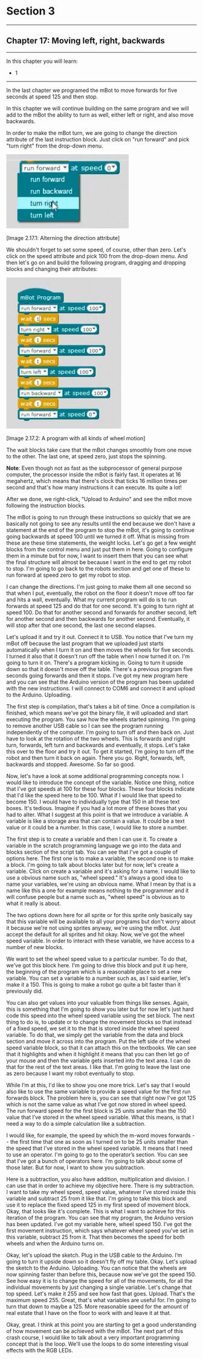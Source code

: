 # Section 3

---

## Chapter 17: Moving left, right, backwards

---

In this chapter you will learn:

* 1

---

In the last chapter we programed the mBot to move forwards for five seconds at speed 125 and then stop.

In this chapter we will continue building on the same program and we will add to the mBot the ability to turn as well, either left or right, and also move backwards.

In order to make the mBot turn, we are going to change the direction attribute of the last instruction block. Just click on "run forward" and pick "turn right" from the drop-down menu.

![](/assets/Img.3.17.1.jpg)

\[Image 2.17.1: Alterning the direction attribute\]

We shouldn't forget to set some speed, of course, other than zero. Let's click on the speed attribute and pick 100 from the drop-down menu. And then let's go on and build the following program, dragging and dropping blocks and changing their attributes:

![](/assets/Img.3.17.2.jpg)

\[Image 2.17.2: A program with all kinds of wheel motion\]

The wait blocks take care that the mBot changes smoothly from one move to the other. The last one, at speed zero, just stops the spinning.

**Note**: Even though not as fast as the subprocessor of general purpose computer, the processor inside the mBot is fairly fast. It operates at 16 megahertz, which means that there's clock that ticks 16 million times per second and that's how many instructions it can execute. Its quite a lot!

After we done, we right-click, "Upload to Arduino" and see the mBot move following the instruction blocks.

The mBot is going to run through these instructions so quickly that we are basically not going to see any results until the end because we don't have a statement at the end of the program to stop the mBot, it's going to continue going backwards at speed 100 until we turned it off. What is missing from these are these time statements, the weight locks. Let's go get a few weight blocks from the control menu and just put them in here. Going to configure them in a minute but for now, I want to insert them that you can see what the final structure will almost be because I want in the end to get my robot to stop. I'm going to go back to the robots section and get one of these to run forward at speed zero to get my robot to stop.

I can change the directions. I'm just going to make them all one second so that when I put, eventually, the robot on the floor it doesn't move off too far and hits a wall, eventually. What my current program will do is to run forwards at speed 125 and do that for one second. It's going to turn right at speed 100. Do that for another second and forwards for another second, left for another second and then backwards for another second. Eventually, it will stop after that one second, the last one second elapses.

Let's upload it and try it out. Connect it to USB. You notice that I've turn my mBot off because the last program that we uploaded just starts automatically when I turn it on and then moves the wheels for five seconds. I turned it also that it doesn't run off the table when I now turned it on. I'm going to turn it on. There's a program kicking in. Going to turn it upside down so that it doesn't move off the table. There's a previous program five seconds going forwards and then it stops. I've got my new program here and you can see that the Arduino version of the program has been updated with the new instructions. I will connect to COM6 and connect it and upload to the Arduino. Uploading.

The first step is compilation, that's takes a bit of time. Once a compilation is finished, which means we've got the binary file, it will uploaded and start executing the program. You saw how the wheels started spinning. I'm going to remove another USB cable so I can see the program running independently of the computer. I'm going to turn off and then back on. Just have to look at the rotation of the two wheels. This is forwards and right turn, forwards, left turn and backwards and eventually, it stops. Let's take this over to the floor and try it out. To get it started, I'm going to turn off the robot and then turn it back on again. There you go. Right, forwards, left, backwards and stopped. Awesome. So far so good.

Now, let's have a look at some additional programming concepts now. I would like to introduce the concept of the variable. Notice one thing, notice that I've got speeds at 100 for these four blocks. These four blocks indicate that I'd like the speed here to be 100. What if I would like that speed to become 150. I would have to individually type that 150 in all these text boxes. It's tedious. Imagine if you had a lot more of these boxes that you had to alter. What I suggest at this point is that we introduce a variable. A variable is like a storage area that can contain a value. It could be a text value or it could be a number. In this case, I would like to store a number.

The first step is to create a variable and then I can use it. To create a variable in the scratch programming language we go into the data and blocks section of the script tab. You can see that I've got a couple of options here. The first one is to make a variable, the second one is to make a block. I'm going to talk about blocks later but for now, let's create a variable. Click on create a variable and it's asking for a name. I would like to use a obvious name such as, "wheel speed." It's always a good idea to name your variables, we're using an obvious name. What I mean by that is a name like this a one for example means nothing to the programmer and it will confuse people but a name such as, "wheel speed" is obvious as to what it really is about.

The two options down here for all sprite or for this sprite only basically say that this variable will be available to all your programs but don't worry about it because we're not using sprites anyway, we're using the mBot. Just accept the default for all sprites and hit okay. Now, we've got the wheel speed variable. In order to interact with these variable, we have access to a number of new blocks.

We want to set the wheel speed value to a particular number. To do that, we've got this block here. I'm going to drive this block and put it up here, the beginning of the program which is a reasonable place to set a new variable. You can set a variable to a number such as, as I said earlier, let's make it a 150. This is going to make a robot go quite a bit faster than it previously did.

You can also get values into your valuable from things like senses. Again, this is something that I'm going to show you later but for now let's just hard code this speed into the wheel speed variable using the set block. The next thing to do is, to update or to change the movement blocks so that instead of a fixed speed, we set it to the that is stored inside the wheel speed variable. To do that, we simply get the variable from the data and block section and move it across into the program. Put the left side of the wheel speed variable block, so that it can attach this on the textbooks. We can see that it highlights and when it highlight it means that you can then let go of your mouse and then the variable gets inserted into the text area. I can do that for the rest of the text areas. I like that. I'm going to leave the last one as zero because I want my robot eventually to stop.

While I’m at this, I'd like to show you one more trick. Let's say that I would also like to use the same variable to provide a speed value for the first run forwards block. The problem here is, you can see that right now I've got 125 which is not the same value as what I've got now stored in wheel speed. The run forward speed for the first block is 25 units smaller than the 150 value that I’ve stored in the wheel speed variable. What this means, is that I need a way to do a simple calculation like a subtraction.

I would like, for example, the speed by which the m-word moves forwards -- the first time that one as soon as I turned on to be 25 units smaller than the speed that I've stored in the wheel speed variable. It means that I need to use an operator. I'm going to go to the operator’s section. You can see that I've got a bunch of operators here. I’m going to talk about some of those later. But for now, I want to show you subtraction.

Here is a subtraction, you also have addition, multiplication and division. I can use that in order to achieve my objective here. There is my subtraction. I want to take my wheel speed, speed value, whatever I’ve stored inside this variable and subtract 25 from it like that. I'm going to take this block and use it to replace the fixed speed 125 in my first speed of movement block. Okay, that looks like it's complete. This is what I want to achieve for this iteration of the program. You can see that my program, the Arduino version has been updated. I've got my variable here, wheel speed 150. I’ve got the first movement instruction, which says whatever wheel speed you've set in this variable, subtract 25 from it. That then becomes the speed for both wheels and when the Arduino turns on.

Okay, let's upload the sketch. Plug in the USB cable to the Arduino. I’m going to turn it upside down so it doesn't fly off my table. Okay. Let's upload the sketch to the Arduino. Uploading. You can notice that the wheels are now spinning faster than before this, because now we've got the speed 150. See how easy it is to change the speed for all of the movements, for all the individual movements by just changing a single variable. Let's change that top speed. Let's make it 255 and see how fast that goes. Upload. That's the maximum speed 255. Great, that's what variables are useful for. I’m going to turn that down to maybe a 125. More reasonable speed for the amount of real estate that I have on the floor to work with and leave it at that.

Okay, great. I think at this point you are starting to get a good understanding of how movement can be achieved with the mBot. The next part of this crash course, I would like to talk about a very important programming concept that is the loop. We'll use the loops to do some interesting visual effects with the RGB LEDs.

